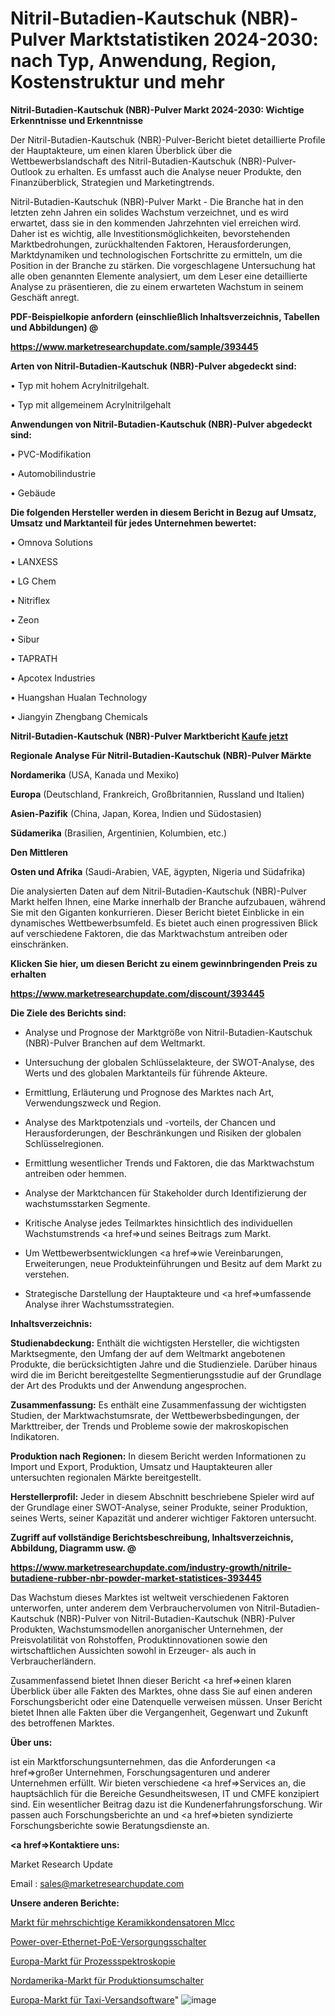 # Nitril-Butadien-Kautschuk (NBR)-Pulver Marktstatistiken 2024-2030: nach Typ, Anwendung, Region, Kostenstruktur und mehr

<strong>Nitril-Butadien-Kautschuk (NBR)-Pulver Markt 2024-2030: Wichtige Erkenntnisse und Erkenntnisse</strong>

Der Nitril-Butadien-Kautschuk (NBR)-Pulver-Bericht bietet detaillierte Profile der Hauptakteure, um einen klaren Überblick über die Wettbewerbslandschaft des Nitril-Butadien-Kautschuk (NBR)-Pulver-Outlook zu erhalten. Es umfasst auch die Analyse neuer Produkte, den Finanzüberblick, Strategien und Marketingtrends.

Nitril-Butadien-Kautschuk (NBR)-Pulver Markt - Die Branche hat in den letzten zehn Jahren ein solides Wachstum verzeichnet, und es wird erwartet, dass sie in den kommenden Jahrzehnten viel erreichen wird. Daher ist es wichtig, alle Investitionsmöglichkeiten, bevorstehenden Marktbedrohungen, zurückhaltenden Faktoren, Herausforderungen, Marktdynamiken und technologischen Fortschritte zu ermitteln, um die Position in der Branche zu stärken. Die vorgeschlagene Untersuchung hat alle oben genannten Elemente analysiert, um dem Leser eine detaillierte Analyse zu präsentieren, die zu einem erwarteten Wachstum in seinem Geschäft anregt.



<strong><b>PDF-Beispielkopie anfordern (einschließlich Inhaltsverzeichnis, Tabellen und Abbildungen) @ </b></strong>

<strong><a href=https://www.marketresearchupdate.com/sample/393445>

<strong>https://www.marketresearchupdate.com/sample/393445</u></a></strong></strong>



<strong>Arten von Nitril-Butadien-Kautschuk (NBR)-Pulver abgedeckt sind:</strong>

• Typ mit hohem Acrylnitrilgehalt.

• Typ mit allgemeinem Acrylnitrilgehalt



<strong>Anwendungen von Nitril-Butadien-Kautschuk (NBR)-Pulver abgedeckt sind:</strong>

• PVC-Modifikation

• Automobilindustrie

• Gebäude



<strong>Die folgenden Hersteller werden in diesem Bericht in Bezug auf Umsatz, Umsatz und Marktanteil für jedes Unternehmen bewertet:</strong>

• Omnova Solutions

• LANXESS

• LG Chem

• Nitriflex

• Zeon

• Sibur

• TAPRATH

• Apcotex Industries

• Huangshan Hualan Technology

• Jiangyin Zhengbang Chemicals



<strong>Nitril-Butadien-Kautschuk (NBR)-Pulver Marktbericht <a href=https://www.marketresearchupdate.com/buynow/393445>Kaufe jetzt</a></strong>



<strong>Regionale Analyse Für Nitril-Butadien-Kautschuk (NBR)-Pulver Märkte</strong>



<strong>Nordamerika</strong> (USA, Kanada und Mexiko)



<strong>Europa</strong> (Deutschland, Frankreich, Großbritannien, Russland und Italien)



<strong>Asien-Pazifik</strong> (China, Japan, Korea, Indien und Südostasien)



<strong>Südamerika</strong> (Brasilien, Argentinien, Kolumbien, etc.)



<strong>Den Mittleren</strong> 

<strong>Osten und Afrika</strong> (Saudi-Arabien, VAE, ägypten, Nigeria und Südafrika)

Die analysierten Daten auf dem Nitril-Butadien-Kautschuk (NBR)-Pulver Markt helfen Ihnen, eine Marke innerhalb der Branche aufzubauen, während Sie mit den Giganten konkurrieren. Dieser Bericht bietet Einblicke in ein dynamisches Wettbewerbsumfeld. Es bietet auch einen progressiven Blick auf verschiedene Faktoren, die das Marktwachstum antreiben oder einschränken.



<strong>Klicken Sie hier, um diesen Bericht zu einem gewinnbringenden Preis zu erhalten
</strong>

<strong><a href=https://www.marketresearchupdate.com/discount/393445>https://www.marketresearchupdate.com/discount/393445</b></u></strong></a>



<strong>Die Ziele des Berichts sind:</strong>

- Analyse und Prognose der Marktgröße von Nitril-Butadien-Kautschuk (NBR)-Pulver Branchen auf dem Weltmarkt.

- Untersuchung der globalen Schlüsselakteure, der SWOT-Analyse, des Werts und des globalen Marktanteils für führende Akteure.

- Ermittlung, Erläuterung und Prognose des Marktes nach Art, Verwendungszweck und Region.

- Analyse des Marktpotenzials und -vorteils, der Chancen und Herausforderungen, der Beschränkungen und Risiken der globalen Schlüsselregionen.

- Ermittlung wesentlicher Trends und Faktoren, die das Marktwachstum antreiben oder hemmen.

- Analyse der Marktchancen für Stakeholder durch Identifizierung der wachstumsstarken Segmente.

- Kritische Analyse jedes Teilmarktes hinsichtlich des individuellen Wachstumstrends <a href=>und</a> seines Beitrags zum Markt.

- Um Wettbewerbsentwicklungen <a href=>wie</a> Vereinbarungen, Erweiterungen, neue Produkteinführungen und Besitz auf dem Markt zu verstehen.

- Strategische Darstellung der Hauptakteure und <a href=>umfas</a>sende Analyse ihrer Wachstumsstrategien.



<strong>Inhaltsverzeichnis:</strong>



<strong>Studienabdeckung:</strong> Enthält die wichtigsten Hersteller, die wichtigsten Marktsegmente, den Umfang der auf dem Weltmarkt angebotenen Produkte, die berücksichtigten Jahre und die Studienziele. Darüber hinaus wird die im Bericht bereitgestellte Segmentierungsstudie auf der Grundlage der Art des Produkts und der Anwendung angesprochen.



<strong>Zusammenfassung:</strong> Es enthält eine Zusammenfassung der wichtigsten Studien, der Marktwachstumsrate, der Wettbewerbsbedingungen, der Markttreiber, der Trends und Probleme sowie der makroskopischen Indikatoren.



<strong>Produktion nach Regionen:</strong> In diesem Bericht werden Informationen zu Import und Export, Produktion, Umsatz und Hauptakteuren aller untersuchten regionalen Märkte bereitgestellt.



<strong>Herstellerprofil:</strong> Jeder in diesem Abschnitt beschriebene Spieler wird auf der Grundlage einer SWOT-Analyse, seiner Produkte, seiner Produktion, seines Werts, seiner Kapazität und anderer wichtiger Faktoren untersucht.



<strong><b>Zugriff auf vollständige Berichtsbeschreibung, Inhaltsverzeichnis, Abbildung, Diagramm usw. @ </b></strong>

<strong><a href=https://www.marketresearchupdate.com/industry-growth/nitrile-butadiene-rubber-nbr-powder-market-statistices-393445>https://www.marketresearchupdate.com/industry-growth/nitrile-butadiene-rubber-nbr-powder-market-statistices-393445</a></strong>

Das Wachstum dieses Marktes ist weltweit verschiedenen Faktoren unterworfen, unter anderem dem Verbrauchervolumen von Nitril-Butadien-Kautschuk (NBR)-Pulver von Nitril-Butadien-Kautschuk (NBR)-Pulver Produkten, Wachstumsmodellen anorganischer Unternehmen, der Preisvolatilität von Rohstoffen, Produktinnovationen sowie den wirtschaftlichen Aussichten sowohl in Erzeuger- als auch in Verbraucherländern.

Zusammenfassend bietet Ihnen dieser Bericht <a href=>einen</a> klaren Überblick über alle Fakten des Marktes, ohne dass Sie auf einen anderen Forschungsbericht oder eine Datenquelle verweisen müssen. Unser Bericht bietet Ihnen alle Fakten über die Vergangenheit, Gegenwart und Zukunft des betroffenen Marktes.



<strong>Über uns:</strong>

 ist ein Marktforschungsunternehmen, das die Anforderungen <a href=>großer</a> Unternehmen, Forschungsagenturen und anderer Unternehmen erfüllt. Wir bieten verschiedene <a href=>Services</a> an, die hauptsächlich für die Bereiche Gesundheitswesen, IT und CMFE konzipiert sind. Ein wesentlicher Beitrag dazu ist die Kundenerfahrungsforschung. Wir passen auch Forschungsberichte an und <a href=>bieten</a> syndizierte Forschungsberichte sowie Beratungsdienste an.



<strong><a href=>Kontaktiere uns:</a></strong>

Market Research Update

Email : sales@marketresearchupdate.com



<strong>Unsere anderen Berichte:</strong>

<a href=https://www.linkedin.com/pulse/multilayer-ceramic-capacitor-mlcc-market-2023-what-factors>Markt für mehrschichtige Keramikkondensatoren Mlcc</a>

<a href=https://www.linkedin.com/pulse/power-over-ethernet-poe-supply-switch>Power-over-Ethernet-PoE-Versorgungsschalter</a>

<a href=https://www.linkedin.com/pulse/europe-process-spectroscopy-market-size-future-demand>Europa-Markt für Prozessspektroskopie</a>

<a href=https://www.linkedin.com/pulse/north-america-production-switcher-market-2023>Nordamerika-Markt für Produktionsumschalter</a>

<a href=https://www.linkedin.com/pulse/europe-taxi-dispatch-software-market-size-growth>Europa-Markt für Taxi-Versandsoftware</a>"
![image](https://github.com/meghapanth/markettrends/assets/163847665/7c4cdf75-d807-444d-853f-39d8cb3abf9b)
